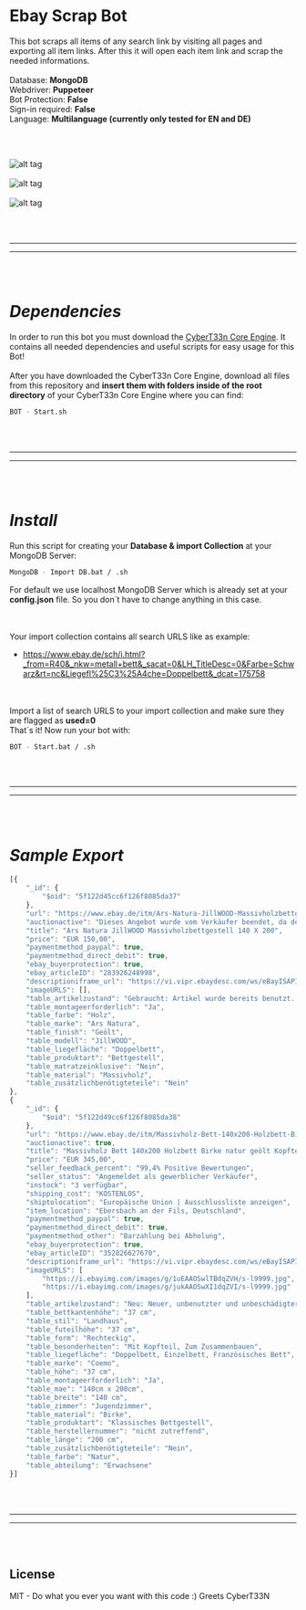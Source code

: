 # Ebay Scrap Bot
This bot scraps all items of any search link by visiting all pages and exporting all item links. After this it will open each item link and scrap the needed informations. 
<br />
<br />
Database: **MongoDB**
<br />
Webdriver: **Puppeteer**
<br />
Bot Protection: **False**
<br />
Sign-in required: **False**
<br />
Language: **Multilanguage (currently only tested for EN and DE)**

<br />
<br />

![alt tag](https://i.imgur.com/UANKCkB.jpg)
<br /><br />
![alt tag](https://i.imgur.com/o7LRLpF.jpg)
<br /><br />
![alt tag](https://i.imgur.com/DVm28Jq.jpg)

<br />
<br />

 _____________________________________________________
 _____________________________________________________


<br />
<br />

# *Dependencies*

In order to run this bot you must download the [CyberT33n Core Engine](https://github.com/CyberT33N/scrapcore-mongodb-puppeteer). It contains all needed dependencies and useful scripts for easy usage for this Bot!
<br />
<br />
After you have downloaded the CyberT33n Core Engine, download all files from this repository and **insert them with folders inside of the root directory** of your CyberT33n Core Engine where you can find:
```bash
BOT - Start.sh
```

<br />
<br />


 _____________________________________________________
 _____________________________________________________


<br />
<br />


# *Install*
Run this script for creating your **Database & import Collection** at your MongoDB Server:
```bash
MongoDB - Import DB.bat / .sh
```

For default we use localhost MongoDB Server which is already set at your **config.json** file. So you don´t have to change anything in this case.


<br /><br />Your import collection contains all search URLS like as example:<br />
- https://www.ebay.de/sch/i.html?_from=R40&_nkw=metall+bett&_sacat=0&LH_TitleDesc=0&Farbe=Schwarz&rt=nc&Liegefl%25C3%25A4che=Doppelbett&_dcat=175758


<br /><br />Import a list of search URLS to your import collection and make sure they are flagged as **used=0**
<br />That´s it! Now run your bot with:
```bash
BOT - Start.bat / .sh
```

<br />
<br />


 _____________________________________________________
 _____________________________________________________


<br />
<br />

# *Sample Export*
```javascript
[{
	"_id": {
		"$oid": "5f122d45cc6f126f8085da37"
	},
	"url": "https://www.ebay.de/itm/Ars-Natura-JillWOOD-Massivholzbettgestell-140-X-200/283926248998?hash=item421b52be26%3Ag%3AjdEAAOSwG9Ze9EyC&LH_ItemCondition=3000%7C1000",
	"auctionactive": "Dieses Angebot wurde vom Verkäufer beendet, da der Artikel nicht mehr verfügbar ist.",
	"title": "Ars Natura JillWOOD Massivholzbettgestell 140 X 200",
	"price": "EUR 150,00",
	"paymentmethod_paypal": true,
	"paymentmethod_direct_debit": true,
	"ebay_buyerprotection": true,
	"ebay_articleID": "283926248998",
	"descriptioniframe_url": "https://vi.vipr.ebaydesc.com/ws/eBayISAPI.dll?ViewItemDescV4&item=283926248998&t=0&category=175758&seller=zibbeli&excSoj=1&excTrk=1&lsite=77&ittenable=false&domain=ebay.de&descgauge=1&cspheader=1&oneClk=2&secureDesc=1",
	"imageURLS": [],
	"table_artikelzustand": "Gebraucht: Artikel wurde bereits benutzt. Ein Artikel mit Abnutzungsspuren, aber in gutem Zustand und vollkommen funktionsfähig. Bei dem Artikel handelt es sich unter Umständen um ein Vorführmodell oder um einen Artikel, der an den Verkäufer nach Gebrauch zurückgegeben wurde. Weitere Einzelheiten, z. B. genaue Beschreibung etwaiger Fehler oder Mängel im Angebot des Verkäufers. Alle Zustandsdefinitionen aufrufen– wird in neuem Fenster oder Tab geöffnet ... Mehr zum Thema Zustand",
	"table_montageerforderlich": "Ja",
	"table_farbe": "Holz",
	"table_marke": "Ars Natura",
	"table_finish": "Geölt",
	"table_modell": "JillWOOD",
	"table_liegefläche": "Doppelbett",
	"table_produktart": "Bettgestell",
	"table_matratzeinklusive": "Nein",
	"table_material": "Massivholz",
	"table_zusätzlichbenötigteteile": "Nein"
},
{
	"_id": {
		"$oid": "5f122d49cc6f126f8085da38"
	},
	"url": "https://www.ebay.de/itm/Massivholz-Bett-140x200-Holzbett-Birke-natur-geolt-Kopfteil-Einzelbett-Gestell/352826627670",
	"auctionactive": true,
	"title": "Massivholz Bett 140x200 Holzbett Birke natur geölt Kopfteil Einzelbett Gestell",
	"price": "EUR 345,00",
	"seller_feedback_percent": "99,4% Positive Bewertungen",
	"seller_status": "Angemeldet als gewerblicher Verkäufer",
	"instock": "3 verfügbar",
	"shipping_cost": "KOSTENLOS",
	"shiptolocation": "Europäische Union | Ausschlussliste anzeigen",
	"item_location": "Ebersbach an der Fils, Deutschland",
	"paymentmethod_paypal": true,
	"paymentmethod_direct_debit": true,
	"paymentmethod_other": "Barzahlung bei Abholung",
	"ebay_buyerprotection": true,
	"ebay_articleID": "352826627670",
	"descriptioniframe_url": "https://vi.vipr.ebaydesc.com/ws/eBayISAPI.dll?ViewItemDescV4&item=352826627670&t=1584005013000&tid=7710&category=175758&seller=coemico&excSoj=1&excTrk=1&lsite=77&ittenable=false&domain=ebay.de&descgauge=1&cspheader=1&oneClk=2&secureDesc=1",
	"imageURLS": [
		"https://i.ebayimg.com/images/g/1uEAAOSwlTBdqZVH/s-l9999.jpg",
		"https://i.ebayimg.com/images/g/jukAAOSwXI1dqZVI/s-l9999.jpg"
	],
	"table_artikelzustand": "Neu: Neuer, unbenutzter und unbeschädigter Artikel in nicht geöffneter Originalverpackung (soweit eine Verpackung vorhanden ist). Die Verpackung sollte der im Einzelhandel entsprechen. Ausnahme: Der Artikel war ursprünglich in einer Nichteinzelhandelsverpackung verpackt, z. B. unbedruckter Karton oder Plastikhülle. Weitere Einzelheiten im Angebot des Verkäufers. Alle Zustandsdefinitionen aufrufen– wird in neuem Fenster oder Tab geöffnet ... Mehr zum Thema Zustand",
	"table_bettkantenhöhe": "37 cm",
	"table_stil": "Landhaus",
	"table_futeilhöhe": "37 cm",
	"table_form": "Rechteckig",
	"table_besonderheiten": "Mit Kopfteil, Zum Zusammenbauen",
	"table_liegefläche": "Doppelbett, Einzelbett, Französisches Bett",
	"table_marke": "Coemo",
	"table_höhe": "37 cm",
	"table_montageerforderlich": "Ja",
	"table_mae": "140cm x 200cm",
	"table_breite": "140 cm",
	"table_zimmer": "Jugendzimmer",
	"table_material": "Birke",
	"table_produktart": "Klassisches Bettgestell",
	"table_herstellernummer": "nicht zutreffend",
	"table_länge": "200 cm",
	"table_zusätzlichbenötigteteile": "Nein",
	"table_farbe": "Natur",
	"table_abteilung": "Erwachsene"
}]
```

<br />
<br />

 _____________________________________________________
 _____________________________________________________


<br />
<br />


## License  
MIT - Do what you ever you want with this code :) Greets CyberT33N
